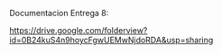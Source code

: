 Documentacion Entrega 8:

https://drive.google.com/folderview?id=0B24kuS4n9hoycFgwUEMwNjdoRDA&usp=sharing
